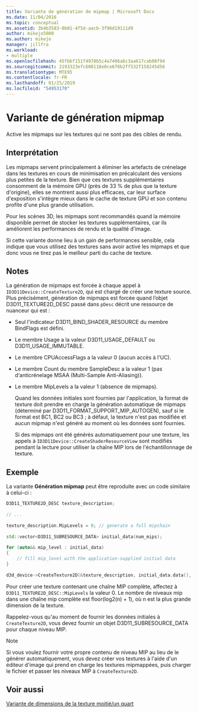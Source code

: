 ```yaml
---
title: Variante de génération de mipmap | Microsoft Docs
ms.date: 11/04/2016
ms.topic: conceptual
ms.assetid: 3b4b3583-0b01-4f5d-aacb-3f96d19111d9
author: mikejo5000
ms.author: mikejo
manager: jillfra
ms.workload:
- multiple
ms.openlocfilehash: 45fbbf151f4978b5c4a7406a6c3aa617cab08f94
ms.sourcegitcommit: 2193323efc608118e0ce6f6b2ff532f158245d56
ms.translationtype: MTE95
ms.contentlocale: fr-FR
ms.lasthandoff: 01/25/2019
ms.locfileid: "54953170"
---
```

# <a name="mip-map-generation-variant"></a>Variante de génération mipmap
Active les mipmaps sur les textures qui ne sont pas des cibles de rendu.  
  
## <a name="interpretation"></a>Interprétation  
 Les mipmaps servent principalement à éliminer les artefacts de crénelage dans les textures en cours de minimisation en précalculant des versions plus petites de la texture. Bien que ces textures supplémentaires consomment de la mémoire GPU (près de 33 % de plus que la texture d'origine), elles se montrent aussi plus efficaces, car leur surface d'exposition s'intègre mieux dans le cache de texture GPU et son contenu profite d'une plus grande utilisation.  
  
 Pour les scènes 3D, les mipmaps sont recommandés quand la mémoire disponible permet de stocker les textures supplémentaires, car ils améliorent les performances de rendu et la qualité d'image.  
  
 Si cette variante donne lieu à un gain de performances sensible, cela indique que vous utilisez des textures sans avoir activé les mipmaps et que donc vous ne tirez pas le meilleur parti du cache de texture.  
  
## <a name="remarks"></a>Notes  
 La génération de mipmaps est forcée à chaque appel à `ID3D11Device::CreateTexture2D`, qui est chargé de créer une texture source. Plus précisément, génération de mipmaps est forcée quand l’objet D3D11_TEXTURE2D_DESC passé dans `pDesc` décrit une ressource de nuanceur qui est :  
  
- Seul l'indicateur D3D11_BIND_SHADER_RESOURCE du membre BindFlags est défini.  
  
- Le membre Usage a la valeur D3D11_USAGE_DEFAULT ou D3D11_USAGE_IMMUTABLE.  
  
- Le membre CPUAccessFlags a la valeur 0 (aucun accès à l'UC).  
  
- Le membre Count du membre SampleDesc a la valeur 1 (pas d‘anticrénelage MSAA (Multi-Sample Anti-Aliasing)).  
  
- Le membre MipLevels a la valeur 1 (absence de mipmaps).  
  
  Quand les données initiales sont fournies par l'application, la format de texture doit prendre en charge la génération automatique de mipmaps (déterminé par D3D11_FORMAT_SUPPORT_MIP_AUTOGEN), sauf si le format est BC1, BC2 ou BC3 ; à défaut, la texture n'est pas modifiée et aucun mipmap n'est généré au moment où les données sont fournies.  
  
  Si des mipmaps ont été générés automatiquement pour une texture, les appels à `ID3D11Device::CreateShaderResourceView` sont modifiés pendant la lecture pour utiliser la chaîne MIP lors de l'échantillonnage de texture.  
  
## <a name="example"></a>Exemple  
 La variante **Génération mipmap** peut être reproduite avec un code similaire à celui-ci :  
  
```cpp
D3D11_TEXTURE2D_DESC texture_description;  
  
// ...  
  
texture_description.MipLevels = 0; // generate a full mipchain  
  
std::vector<D3D11_SUBRESOURCE_DATA> initial_data(num_mips);  
  
for (auto&& mip_level : initial_data)  
{  
    // fill mip_level with the application-supplied initial data  
}  
  
d3d_device->CreateTexture2D(&texture_description, initial_data.data(), &texture)  
```  
  
 Pour créer une texture contenant une chaîne MIP complète, affectez à `D3D11_TEXTURE2D_DESC::MipLevels` la valeur 0. Le nombre de niveaux mip dans une chaîne mip complète est floor(log2(n) + 1), où n est la plus grande dimension de la texture.  
  
 Rappelez-vous qu'au moment de fournir les données initiales à `CreateTexture2D`, vous devez fournir un objet D3D11_SUBRESOURCE_DATA pour chaque niveau MIP.  
  
> [!NOTE]
>  Si vous voulez fournir votre propre contenu de niveau MIP au lieu de le générer automatiquement, vous devez créer vos textures à l'aide d'un éditeur d'image qui prend en charge les textures mipmappées, puis charger le fichier et passer les niveaux MIP à `CreateTexture2D`.  
  
## <a name="see-also"></a>Voir aussi  
 [Variante de dimensions de la texture moitié/un quart](half-quarter-texture-dimensions-variant.md)
